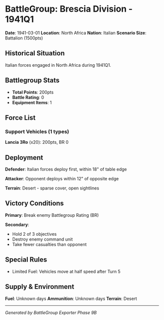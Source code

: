 # BattleGroup: Brescia Division - 1941Q1

**Date**: 1941-03-01
**Location**: North Africa
**Nation**: Italian
**Scenario Size**: Battalion (1500pts)

## Historical Situation

Italian forces engaged in North Africa during 1941Q1.

## Battlegroup Stats

- **Total Points**: 200pts
- **Battle Rating**: 0
- **Equipment Items**: 1

## Force List

### Support Vehicles (1 types)

**Lancia 3Ro** (x20): 200pts, BR 0

## Deployment

**Defender**: Italian forces deploy first, within 18" of table edge

**Attacker**: Opponent deploys within 12" of opposite edge

**Terrain**: Desert - sparse cover, open sightlines

## Victory Conditions

**Primary**: Break enemy Battlegroup Rating (BR)

**Secondary**:
- Hold 2 of 3 objectives
- Destroy enemy command unit
- Take fewer casualties than opponent

## Special Rules

- Limited Fuel: Vehicles move at half speed after Turn 5

## Supply & Environment

**Fuel**: Unknown days
**Ammunition**: Unknown days
**Terrain**: Desert

---

*Generated by BattleGroup Exporter Phase 9B*
